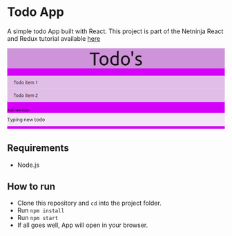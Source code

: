 # Todo App

A simple todo App built with React. This project is part of the Netninja React and Redux tutorial available [here](https://www.youtube.com/playlist?list=PL4cUxeGkcC9ij8CfkAY2RAGb-tmkNwQHG)

![](screenshot.png)

## Requirements
- Node.js


## How to run
- Clone this repository and `cd` into the project folder.
- Run `npm install`
- Run `npm start` 
- If all goes well, App will open in your browser.

